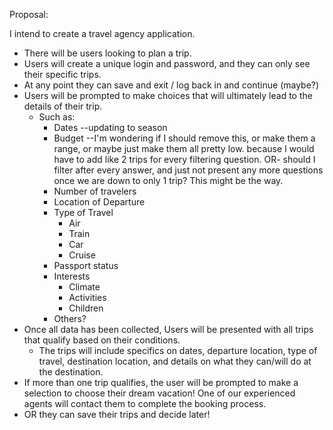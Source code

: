 Proposal:

I intend to create a travel agency application.
- There will be users looking to plan a trip.
- Users will create a unique login and password, and they can only see their specific trips.
- At any point they can save and exit / log back in and continue (maybe?)
- Users will be prompted to make choices that will ultimately lead to the details of their trip.
    - Such as:
        - Dates --updating to season
        - Budget --I'm wondering if I should remove this, or make them a range, or maybe just make them all pretty low. because I would have to add like 2 trips for every filtering question. OR- should I filter after every answer, and just not present any more questions once we are down to only 1 trip? This might be the way.
        - Number of travelers
        - Location of Departure
        - Type of Travel
            - Air
            - Train
            - Car
            - Cruise
        - Passport status
        - Interests
            - Climate
            - Activities
            - Children
        - Others?
- Once all data has been collected, Users will be presented with all trips that qualify based on their conditions.
    - The trips will include specifics on dates, departure location, type of travel, destination location, and details on what they can/will do at the destination. 
- If more than one trip qualifies, the user will be prompted to make a selection to choose their dream vacation! One of our experienced agents will contact them to complete the booking process. 
- OR they can save their trips and decide later!

<!-- The application should be a C# Console Application
The application should build and run
The application should interact with users, and provide some console UI
The application should allow for multiple users to log in and persist their data
The application should demonstrate good input validation
The application should persist data to a SQL Server DB
The application should communicate to DB via ADO.NET or Entity Framework Core
The application should have unit tests
Nice to Have
n-tier architecture
dependency injection
The application should log errors and system events to a file or a DB table
Basic user authentication and authorization (admins vs normal users with passwords)

For this project, dont worry about the admin side. Just pre-populate some data (eventually) for users to see and not stress the admin part. Track the trips and mkae this the data that is specific to each user. As in, if I login with User X I dont see User Y's trips booked (when looking under like My Trips - or something)

What I'd like (sent by COB: Thursday - 5/9):
		- Via a txt file, chat communication, or actual
		models created:
			- Each model that will exist in your app
                Service Layer
                    - is responsible for performing Business Logic, which includes things like filtering, searching, sorting, validating, etc. 
                    - Would do so upon the data that was retrieved by the Repository Layer. 
			- All properties of each model listed out
			- Properties added in models to define their
			relationship to each other (Composition) -->
    

